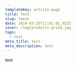 ```yaml
---
templateKey: article-page
title: Test
slug: teest
date: 2019-03-25T11:01:01.922Z
cover: /img/products-grid3.jpg
tags:
  - test
meta_title: test
meta_description: test
---
```

test

